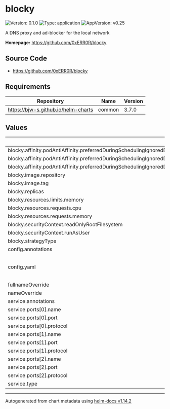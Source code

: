 # blocky

![Version: 0.1.0](https://img.shields.io/badge/Version-0.1.0-informational?style=flat-square) ![Type: application](https://img.shields.io/badge/Type-application-informational?style=flat-square) ![AppVersion: v0.25](https://img.shields.io/badge/AppVersion-v0.25-informational?style=flat-square)

A DNS proxy and ad-blocker for the local network

**Homepage:** <https://github.com/0xERR0R/blocky>

## Source Code

* <https://github.com/0xERR0R/blocky>

## Requirements

| Repository | Name | Version |
|------------|------|---------|
| https://bjw-s.github.io/helm-charts | common | 3.7.0 |

## Values

| Key | Type | Default | Description |
|-----|------|---------|-------------|
| blocky.affinity.podAntiAffinity.preferredDuringSchedulingIgnoredDuringExecution[0].podAffinityTerm.labelSelector.matchLabels."app.kubernetes.io/name" | string | `"blocky"` |  |
| blocky.affinity.podAntiAffinity.preferredDuringSchedulingIgnoredDuringExecution[0].podAffinityTerm.topologyKey | string | `"kubernetes.io/hostname"` |  |
| blocky.affinity.podAntiAffinity.preferredDuringSchedulingIgnoredDuringExecution[0].weight | int | `100` |  |
| blocky.image.repository | string | `"ghcr.io/0xerr0r/blocky"` |  |
| blocky.image.tag | string | `""` |  |
| blocky.replicas | int | `2` |  |
| blocky.resources.limits.memory | string | `"128Mi"` |  |
| blocky.resources.requests.cpu | string | `"100m"` |  |
| blocky.resources.requests.memory | string | `"128Mi"` |  |
| blocky.securityContext.readOnlyRootFilesystem | bool | `true` |  |
| blocky.securityContext.runAsUser | int | `1000` |  |
| blocky.strategyType | string | `"RollingUpdate"` |  |
| config.annotations | object | `{}` |  |
| config.yaml | string | `"upstream:\n  default:\n    - 1.1.1.1\n    - 8.8.8.8\nblocking:\n  blackLists:\n    ads:\n      - https://raw.githubusercontent.com/StevenBlack/hosts/master/hosts\n  clientGroupsBlock:\n    default:\n      - ads\nport: 53\nhttpPort: 4000\ncaching:\n  minTime: 5m\n  maxTime: 30m\n"` |  |
| fullnameOverride | string | `""` |  |
| nameOverride | string | `""` |  |
| service.annotations | object | `{}` |  |
| service.ports[0].name | string | `"dns-udp"` |  |
| service.ports[0].port | int | `53` |  |
| service.ports[0].protocol | string | `"UDP"` |  |
| service.ports[1].name | string | `"dns-tcp"` |  |
| service.ports[1].port | int | `53` |  |
| service.ports[1].protocol | string | `"TCP"` |  |
| service.ports[2].name | string | `"http"` |  |
| service.ports[2].port | int | `4000` |  |
| service.ports[2].protocol | string | `"TCP"` |  |
| service.type | string | `"LoadBalancer"` |  |

----------------------------------------------
Autogenerated from chart metadata using [helm-docs v1.14.2](https://github.com/norwoodj/helm-docs/releases/v1.14.2)
